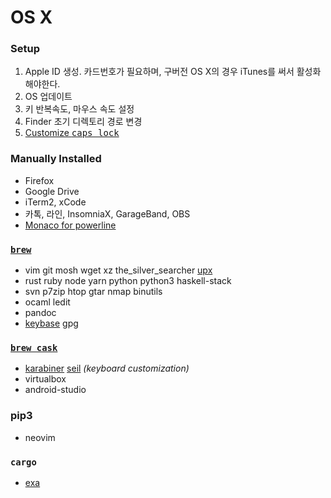 OS X
========
### Setup
1.  Apple ID 생성. 카드번호가 필요하며, 구버전 OS X의 경우 iTunes를 써서 활성화해야한다.
1.  OS 업데이트
1.  키 반복속도, 마우스 속도 설정
1.  Finder 초기 디렉토리 경로 변경
1.  [Customize <kbd>caps lock</kbd>](https://pqrs.org/osx/karabiner/faq.html.en#capslock)

### Manually Installed
- Firefox
- Google Drive
- iTerm2, xCode
- 카톡, 라인, InsomniaX, GarageBand, OBS
- [Monaco for powerline]

[Monaco for powerline]: https://gist.github.com/simnalamburt/90965dcb09cec6b82320/raw/58a9f61143273d5226be352d2c29ecf738e5bffd/monaco-powerline.otf

### [`brew`](http://brew.sh)
- vim git mosh wget xz the_silver_searcher [upx]
- rust ruby node yarn python python3 haskell-stack
- svn p7zip htop gtar nmap binutils
- ocaml ledit
- pandoc
- [keybase] gpg

[upx]: http://upx.sourceforge.net/
[keybase]: https://facebook.github.io/PathPicker/

### [`brew cask`](http://caskroom.io)
- [karabiner][] [seil][] *(keyboard customization)*
- virtualbox
- android-studio

[karabiner]: https://pqrs.org/osx/karabiner/
[seil]: https://pqrs.org/osx/karabiner/seil.html.en

### pip3
- neovim

### `cargo`
- [exa](https://github.com/ogham/exa)
